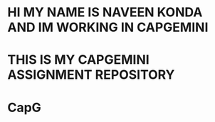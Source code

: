 # HI MY NAME IS NAVEEN KONDA AND IM WORKING IN CAPGEMINI
# THIS IS MY CAPGEMINI ASSIGNMENT REPOSITORY
# CapG
